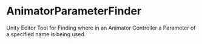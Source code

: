 # AnimatorParameterFinder
Unity Editor Tool for Finding where in an Animator Controller a Parameter of a specified name is being used.
